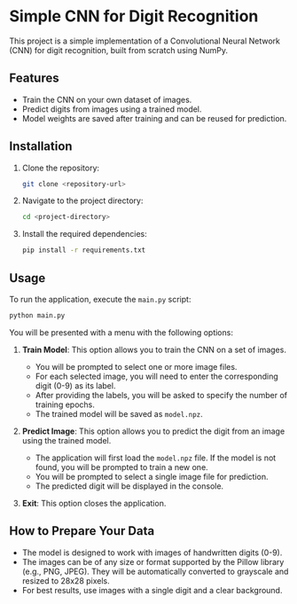 # Simple CNN for Digit Recognition

This project is a simple implementation of a Convolutional Neural Network (CNN) for digit recognition, built from scratch using NumPy.

## Features

- Train the CNN on your own dataset of images.
- Predict digits from images using a trained model.
- Model weights are saved after training and can be reused for prediction.

## Installation

1. Clone the repository:
   ```bash
   git clone <repository-url>
   ```
2. Navigate to the project directory:
   ```bash
   cd <project-directory>
   ```
3. Install the required dependencies:
   ```bash
   pip install -r requirements.txt
   ```

## Usage

To run the application, execute the `main.py` script:

```bash
python main.py
```

You will be presented with a menu with the following options:

1.  **Train Model**: This option allows you to train the CNN on a set of images.
    - You will be prompted to select one or more image files.
    - For each selected image, you will need to enter the corresponding digit (0-9) as its label.
    - After providing the labels, you will be asked to specify the number of training epochs.
    - The trained model will be saved as `model.npz`.

2.  **Predict Image**: This option allows you to predict the digit from an image using the trained model.
    - The application will first load the `model.npz` file. If the model is not found, you will be prompted to train a new one.
    - You will be prompted to select a single image file for prediction.
    - The predicted digit will be displayed in the console.

3.  **Exit**: This option closes the application.

## How to Prepare Your Data

- The model is designed to work with images of handwritten digits (0-9).
- The images can be of any size or format supported by the Pillow library (e.g., PNG, JPEG). They will be automatically converted to grayscale and resized to 28x28 pixels.
- For best results, use images with a single digit and a clear background.
